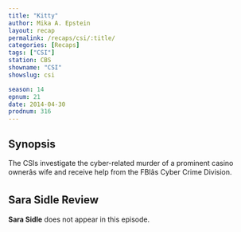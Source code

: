 ```yaml
---
title: "Kitty"
author: Mika A. Epstein
layout: recap
permalink: /recaps/csi/:title/
categories: [Recaps]
tags: ["CSI"]
station: CBS
showname: "CSI"
showslug: csi

season: 14  
epnum: 21  
date: 2014-04-30
prodnum: 316  
---
```


## Synopsis

The CSIs investigate the cyber-related murder of a prominent casino ownerâs wife and receive help from the FBIâs Cyber Crime Division.

## Sara Sidle Review

**Sara Sidle** does not appear in this episode.

